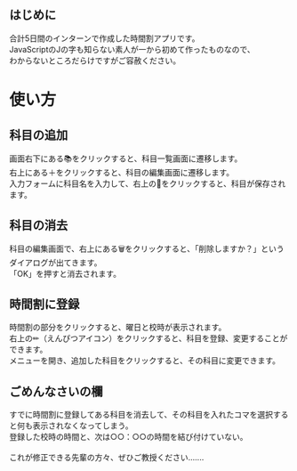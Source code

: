 <h2>はじめに</h2>
合計5日間のインターンで作成した時間割アプリです。<br>
JavaScriptのJの字も知らない素人が一から初めて作ったものなので、<br>
わからないところだらけですがご容赦ください。

<h1>使い方</h1>
<h2>科目の追加</h2>
画面右下にある📚をクリックすると、科目一覧画面に遷移します。<br>
右上にある＋をクリックすると、科目の編集画面に遷移します。<br>
入力フォームに科目名を入力して、右上の💾をクリックすると、科目が保存されます。
<h2>科目の消去</h2>
科目の編集画面で、右上にある🗑️をクリックすると、「削除しますか？」というダイアログが出てきます。<br>
「OK」を押すと消去されます。
<h2>時間割に登録</h2>
時間割の部分をクリックすると、曜日と校時が表示されます。<br>
右上の✏（えんぴつアイコン）をクリックすると、科目を登録、変更することができます。<br>
メニューを開き、追加した科目をクリックすると、その科目に変更できます。

<h2>ごめんなさいの欄</h2>
すでに時間割に登録してある科目を消去して、その科目を入れたコマを選択すると何も表示されなくなってしまう。<br>
登録した校時の時間と、次は○○：○○の時間を結び付けていない。<br>
<br>
これが修正できる先輩の方々、ぜひご教授ください.......
